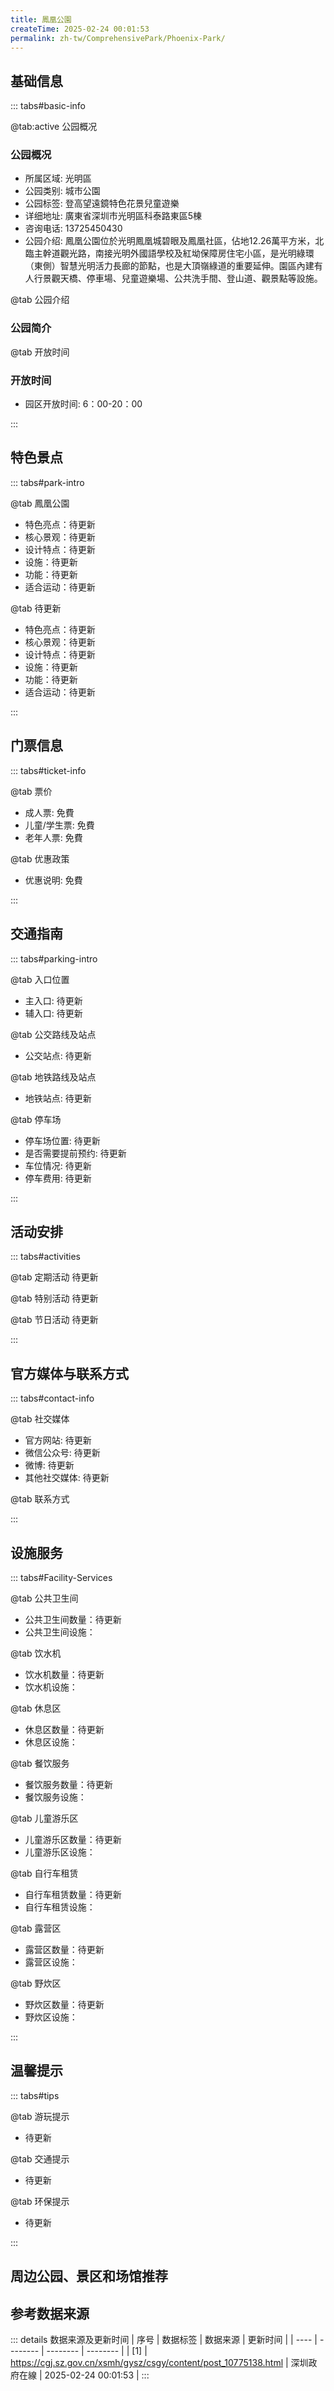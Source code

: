 ```yaml
---
title: 鳳凰公園
createTime: 2025-02-24 00:01:53
permalink: zh-tw/ComprehensivePark/Phoenix-Park/
---
```



<script setup>
import ImageSwiper from '/.vuepress/theme/components/ImageSwiper.vue'
// 轮播图数据
const swiperItems = [
    {
                link: 'https://cgj.sz.gov.cn/img/4/4005/4005914/10775138.jpg',
                title: '鳳凰公園',
                description: '',
                author: '深圳政府在線',
                date: '2025/02/25'
                },
  {
                link: 'https://cgj.sz.gov.cn/img/4/4005/4005914/10775138.jpg',
                title: '鳳凰公園',
                description: '',
                author: '深圳政府在線',
                date: '2025/02/25'
                }
]
// 配置项
const swiperConfig = {
  height: 500,
  showInfo: true
}
</script>
<!-- 轮播图组件 -->
<ImageSwiper :items="swiperItems" :config="swiperConfig" />



## 基础信息

::: tabs#basic-info

@tab:active 公园概况
### 公园概况
- 所属区域: 光明區
- 公园类别: 城市公園
- 公园标签: 登高望遠鏡特色花景兒童遊樂
- 详细地址: 廣東省深圳市光明區科泰路東區5棟
- 咨询电话: 13725450430
- 公园介绍: 鳳凰公園位於光明鳳凰城碧眼及鳳凰社區，佔地12.26萬平方米，北臨主幹道觀光路，南接光明外國語學校及紅坳保障房住宅小區，是光明綠環（東側）智慧光明活力長廊的節點，也是大頂嶺綠道的重要延伸。園區內建有人行景觀天橋、停車場、兒童遊樂場、公共洗手間、登山道、觀景點等設施。

@tab 公园介绍
### 公园简介
@tab 开放时间
### 开放时间
- 园区开放时间: 6：00-20：00

:::

## 特色景点

::: tabs#park-intro

@tab 鳳凰公園
<ImageCard
image="https://cgj.sz.gov.cn/images/index20230710_1.png"
    title="鳳凰公園"
    description="（1）人行景觀天橋：連接大頂嶺綠道和鳳凰公園，橋樑總跨度184米，其中最大單跨48米，一跨躍過觀光路，視覺效果較好。天橋的建成，實現了新城公園、綠道、鳳凰公園的無縫連接。天橋橋樑結構採用鋼箱樑，橋體線條流暢、簡潔、輕盈、造型美觀舒適大方。頂棚為「人」字形變截面，採用聚碳酸酯陽光板材料，極具造型張力，該頂棚材質為半透明，可確保陽光柔和灑在橋面，兼具較好的遮陽效果。照明採用環保節能的LED燈具，下層橋底外側為線，天橋內部頂棚為面，構成立體的夜色燈光環境，突顯天橋特色。橋樑在處理較大高差時，採用環形坡道，避免設定台階，為騎乘提供便利。 （2）兒童遊樂園：佔地1,200餘平方米，場地採用現澆彩色防滑耐磨EPDM橡膠，橡膠圖案生動有趣，場地內設有多套高品質的兒童遊樂設施，主要包括攀爬網、攀爬牆、滑梯、鞦韆等新型無動力遊玩設施。 （3）鳳凰花海：種植各類花卉和景觀植物品種達20餘種，是一個以觀賞草花、木本花卉、景觀植物以及科普推廣為主的四季主題花卉展示景觀園。 （4）山頂觀景台：在不破壞原有荔枝林的基礎上，利用場地高差，設置山林石徑登山道，供人鍛煉，在山體較平緩處設置山間休憩平台，為遊人提供靜謐的交流場所，即使在盛夏，遊人在密林下也能感受山林間野趣的自然意境。"
    date=""
    author="深圳政府在線"
/>


- 特色亮点：待更新
- 核心景观：待更新
- 设计特点：待更新
- 设施：待更新
- 功能：待更新
- 适合运动：待更新

@tab 待更新
<ImageCard
image="https://cgj.sz.gov.cn/images/index20230710_1.png"
    title="鳳凰公園"
    description="（1）人行景觀天橋：連接大頂嶺綠道和鳳凰公園，橋樑總跨度184米，其中最大單跨48米，一跨躍過觀光路，視覺效果較好。天橋的建成，實現了新城公園、綠道、鳳凰公園的無縫連接。天橋橋樑結構採用鋼箱樑，橋體線條流暢、簡潔、輕盈、造型美觀舒適大方。頂棚為「人」字形變截面，採用聚碳酸酯陽光板材料，極具造型張力，該頂棚材質為半透明，可確保陽光柔和灑在橋面，兼具較好的遮陽效果。照明採用環保節能的LED燈具，下層橋底外側為線，天橋內部頂棚為面，構成立體的夜色燈光環境，突顯天橋特色。橋樑在處理較大高差時，採用環形坡道，避免設定台階，為騎乘提供便利。 （2）兒童遊樂園：佔地1,200餘平方米，場地採用現澆彩色防滑耐磨EPDM橡膠，橡膠圖案生動有趣，場地內設有多套高品質的兒童遊樂設施，主要包括攀爬網、攀爬牆、滑梯、鞦韆等新型無動力遊玩設施。 （3）鳳凰花海：種植各類花卉和景觀植物品種達20餘種，是一個以觀賞草花、木本花卉、景觀植物以及科普推廣為主的四季主題花卉展示景觀園。 （4）山頂觀景台：在不破壞原有荔枝林的基礎上，利用場地高差，設置山林石徑登山道，供人鍛煉，在山體較平緩處設置山間休憩平台，為遊人提供靜謐的交流場所，即使在盛夏，遊人在密林下也能感受山林間野趣的自然意境。"
    date=""
    author="深圳政府在線"
/>


- 特色亮点：待更新
- 核心景观：待更新
- 设计特点：待更新
- 设施：待更新
- 功能：待更新
- 适合运动：待更新

:::

## 门票信息

::: tabs#ticket-info

@tab 票价
- 成人票: 免費
- 儿童/学生票: 免費
- 老年人票: 免費

@tab 优惠政策
- 优惠说明: 免費

:::

## 交通指南

::: tabs#parking-intro

@tab 入口位置
- 主入口: 待更新
- 辅入口: 待更新

@tab 公交路线及站点
- 公交站点: 待更新

@tab 地铁路线及站点
- 地铁站点: 待更新

@tab 停车场
- 停车场位置: 待更新
- 是否需要提前预约: 待更新
- 车位情况: 待更新
- 停车费用: 待更新

:::

## 活动安排

::: tabs#activities

@tab 定期活动
待更新

@tab 特别活动
待更新

@tab 节日活动
待更新

:::

## 官方媒体与联系方式

::: tabs#contact-info

@tab 社交媒体
- 官方网站: 待更新
- 微信公众号: 待更新
- 微博: 待更新
- 其他社交媒体: 待更新

@tab 联系方式

:::

## 设施服务

::: tabs#Facility-Services

@tab 公共卫生间
- 公共卫生间数量：待更新
- 公共卫生间设施：

@tab 饮水机
- 饮水机数量：待更新
- 饮水机设施：

@tab 休息区
- 休息区数量：待更新
- 休息区设施：

@tab 餐饮服务
- 餐饮服务数量：待更新
- 餐饮服务设施：

@tab 儿童游乐区
- 儿童游乐区数量：待更新
- 儿童游乐区设施：

@tab 自行车租赁
- 自行车租赁数量：待更新
- 自行车租赁设施：

@tab 露营区
- 露营区数量：待更新
- 露营区设施：

@tab 野炊区
- 野炊区数量：待更新
- 野炊区设施：

:::

## 温馨提示

::: tabs#tips

@tab 游玩提示
- 待更新

@tab 交通提示
- 待更新

@tab 环保提示
- 待更新

:::

## 周边公园、景区和场馆推荐

<CardGrid>
  <ImageCard
        image="https://cgj.sz.gov.cn/img/4/4005/4005915/10775141.png"
        title="坪山兒童公園"
        description="坪山區兒童公園於2022年5月31日正式開園，位於碧嶺街道沙湖社區同裕路與黃竹坑路交叉口東南，佔地約5.7萬平方公尺。 公園以自然互動、自然教育、自然遊樂及自然成長的「大樹學園」為設計概念，設置了自然課堂區、叢林濕地、探索考古區、山林溪谷區四大主題區域，包含了滑板天地、階梯劇場、回環坡道、水杉濕地、探索考古區、山林溪谷"
        href="zh-tw/SpecializedPark/ChildrenPark/Pingshan Children's Park"
        author="深圳政府在線"
        date="2025/01/02"
      />
      <ImageCard
        image="https://cgj.sz.gov.cn/img/4/4005/4005915/10775141.png"
        title="坪山兒童公園"
        description="坪山區兒童公園於2022年5月31日正式開園，位於碧嶺街道沙湖社區同裕路與黃竹坑路交叉口東南，佔地約5.7萬平方公尺。 公園以自然互動、自然教育、自然遊樂及自然成長的「大樹學園」為設計概念，設置了自然課堂區、叢林濕地、探索考古區、山林溪谷區四大主題區域，包含了滑板天地、階梯劇場、回環坡道、水杉濕地、探索考古區、山林溪谷"
        href="zh-tw/SpecializedPark/ChildrenPark/Pingshan Children's Park"
        author="深圳政府在線"
        date="2025/01/02"
      />
    </CardGrid>


## 参考数据来源

::: details 数据来源及更新时间
| 序号 | 数据标签 | 数据来源 | 更新时间 |
| ---- | -------- | -------- | -------- |
| [1] | https://cgj.sz.gov.cn/xsmh/gysz/csgy/content/post_10775138.html | 深圳政府在線 | 2025-02-24 00:01:53 |
:::

